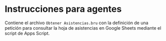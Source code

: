 # Instrucciones para agentes

Contiene el archivo `Obtener Asistencias.bru` con la definición de una petición para consultar la hoja de asistencias en Google Sheets mediante el script de Apps Script.
